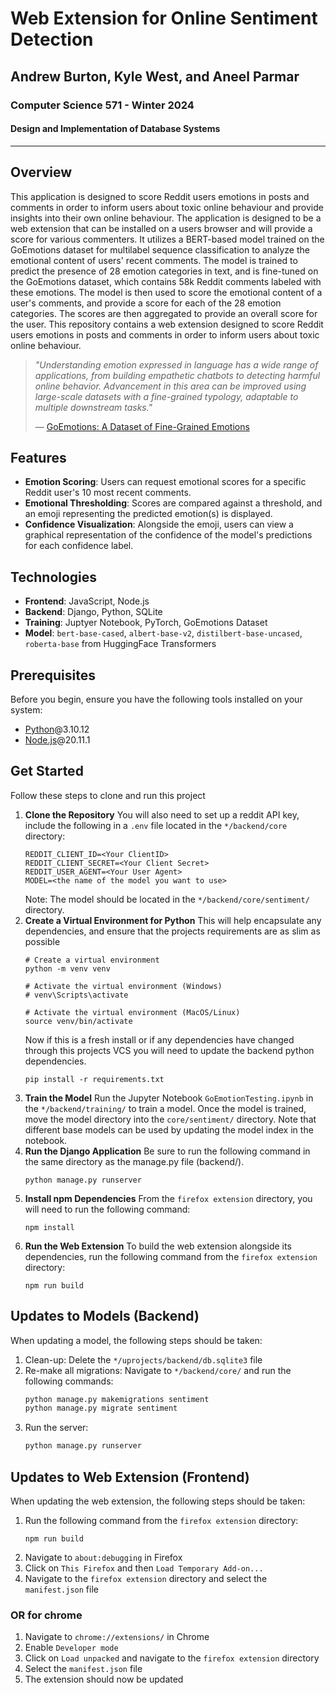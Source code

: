 # Web Extension for Online Sentiment Detection
## Andrew Burton, Kyle West, and Aneel Parmar
### Computer Science 571 - Winter 2024
#### Design and Implementation of Database Systems

---
## Overview
This application is designed to score Reddit users emotions in posts and comments in order to inform users about toxic online behaviour and provide insights into their own online behaviour. The application is designed to be a web extension that can be installed on a users browser and will provide a score for various commenters.
It utilizes a BERT-based model trained on the GoEmotions dataset for multilabel sequence classification to analyze the emotional content of users' recent comments. The model is trained to predict the presence of 28 emotion categories in text, and is fine-tuned on the GoEmotions dataset, which contains 58k Reddit comments labeled with these emotions.
The model is then used to score the emotional content of a user's comments, and provide a score for each of the 28 emotion categories. The scores are then aggregated to provide an overall score for the user.
This repository contains a web extension designed to score Reddit users emotions in posts and comments in order to inform users about toxic online behaviour.
> _"Understanding emotion expressed in language has a wide range of applications, from building empathetic chatbots to detecting harmful online behavior. Advancement in this area can be improved using large-scale datasets with a fine-grained typology, adaptable to multiple downstream tasks."_ 
> 
> &mdash; [GoEmotions: A Dataset of Fine-Grained Emotions](https://arxiv.org/abs/2005.00547)


## Features
- **Emotion Scoring**: Users can request emotional scores for a specific Reddit user's 10 most recent comments.
- **Emotional Thresholding**: Scores are compared against a threshold, and an emoji representing the predicted emotion(s) is displayed.
- **Confidence Visualization**: Alongside the emoji, users can view a graphical representation of the confidence of the model's predictions for each confidence label.

## Technologies
- **Frontend**: JavaScript, Node.js
- **Backend**: Django, Python, SQLite
- **Training**: Juptyer Notebook, PyTorch, GoEmotions Dataset
- **Model**: `bert-base-cased`, `albert-base-v2`, `distilbert-base-uncased`, `roberta-base` from HuggingFace Transformers

## Prerequisites
Before you begin, ensure you have the following tools installed on your system:
- [Python](https://python.org/downloads)@3.10.12
- [Node.js](https://nodejs.org/)@20.11.1

## Get Started
Follow these steps to clone and run this project
1. **Clone the Repository** You will also need to set up a reddit API key, include the following in a `.env` file located in the `*/backend/core` directory:
    ```env
    REDDIT_CLIENT_ID=<Your ClientID>
    REDDIT_CLIENT_SECRET=<Your Client Secret>
    REDDIT_USER_AGENT=<Your User Agent>
    MODEL=<the name of the model you want to use>
    ```
   Note: The model should be located in the `*/backend/core/sentiment/` directory.
2. **Create a Virtual Environment for Python** This will help encapsulate any dependencies, and ensure that the projects requirements are as slim as possible
    ```shell
   # Create a virtual environment
   python -m venv venv
   
   # Activate the virtual environment (Windows)
   # venv\Scripts\activate
   
   # Activate the virtual environment (MacOS/Linux)
   source venv/bin/activate
    ```
   Now if this is a fresh install or if any dependencies have changed through this projects VCS you will need to update the backend python dependencies.
    ```shell
    pip install -r requirements.txt
    ```
3. **Train the Model**
    Run the Jupyter Notebook `GoEmotionTesting.ipynb` in the `*/backend/training/` to train a model. Once the model is trained, move the model directory into the `core/sentiment/` directory. Note that different base models can be used by updating the model index in the notebook.
4. **Run the Django Application**
   Be sure to run the following command in the same directory as the manage.py file (backend/).
   ```shell
   python manage.py runserver
   ```
5. **Install npm Dependencies**
    From the `firefox extension` directory, you will need to run the following command:
    ```shell
    npm install
    ```
6. **Run the Web Extension**
    To build the web extension alongside its dependencies, run the following command from the `firefox extension` directory:
    ```shell
    npm run build
    ```

## Updates to Models (Backend)
When updating a model, the following steps should be taken:
1. Clean-up:
    Delete the `*/uprojects/backend/db.sqlite3` file
2. Re-make all migrations:
    Navigate to `*/backend/core/` and run the following commands:
    ```bash
    python manage.py makemigrations sentiment
    python manage.py migrate sentiment
    ```
3. Run the server:
    ```bash
    python manage.py runserver
    ```

## Updates to Web Extension (Frontend)
When updating the web extension, the following steps should be taken:
1. Run the following command from the `firefox extension` directory:
    ```shell
    npm run build
    ```
2. Navigate to `about:debugging` in Firefox
3. Click on `This Firefox` and then `Load Temporary Add-on...`
4. Navigate to the `firefox extension` directory and select the `manifest.json` file
### OR for chrome
1. Navigate to `chrome://extensions/` in Chrome
2. Enable `Developer mode`
3. Click on `Load unpacked` and navigate to the `firefox extension` directory
4. Select the `manifest.json` file
5. The extension should now be updated